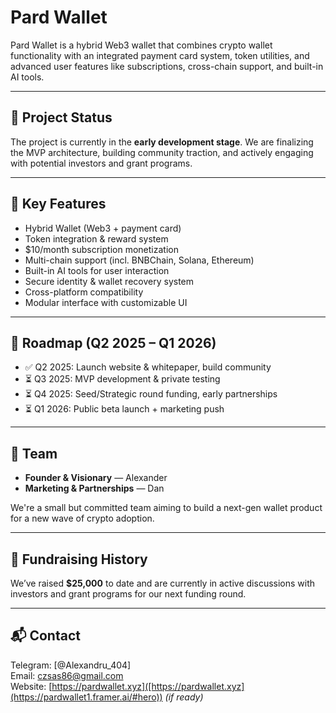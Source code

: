 # Pard Wallet

Pard Wallet is a hybrid Web3 wallet that combines crypto wallet functionality with an integrated payment card system, token utilities, and advanced user features like subscriptions, cross-chain support, and built-in AI tools.

---

## 🚀 Project Status

The project is currently in the **early development stage**. We are finalizing the MVP architecture, building community traction, and actively engaging with potential investors and grant programs.

---

## 🎯 Key Features

- Hybrid Wallet (Web3 + payment card)
- Token integration & reward system
- $10/month subscription monetization
- Multi-chain support (incl. BNBChain, Solana, Ethereum)
- Built-in AI tools for user interaction
- Secure identity & wallet recovery system
- Cross-platform compatibility
- Modular interface with customizable UI

---

## 📅 Roadmap (Q2 2025 – Q1 2026)

- ✅ Q2 2025: Launch website & whitepaper, build community
- ⏳ Q3 2025: MVP development & private testing
- ⏳ Q4 2025: Seed/Strategic round funding, early partnerships
- ⏳ Q1 2026: Public beta launch + marketing push

---

## 👥 Team

- **Founder & Visionary** — Alexander 
- **Marketing & Partnerships** — Dan 

We're a small but committed team aiming to build a next-gen wallet product for a new wave of crypto adoption.

---

## 💸 Fundraising History

We’ve raised **$25,000** to date and are currently in active discussions with investors and grant programs for our next funding round.

---

## 📬 Contact

Telegram: [@Alexandru_404]  
Email: czsas86@gmail.com  
Website: [https://pardwallet.xyz]([https://pardwallet.xyz](https://pardwallet1.framer.ai/#hero)) *(if ready)*
